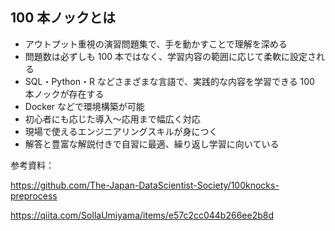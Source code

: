 ## 100 本ノックとは

- アウトプット重視の演習問題集で、手を動かすことで理解を深める
- 問題数は必ずしも 100 本ではなく、学習内容の範囲に応じて柔軟に設定される
- SQL・Python・R などさまざまな言語で、実践的な内容を学習できる 100 本ノックが存在する
- Docker などで環境構築が可能
- 初心者にも応じた導入〜応用まで幅広く対応
- 現場で使えるエンジニアリングスキルが身につく
- 解答と豊富な解説付きで自習に最適、繰り返し学習に向いている

参考資料：

https://github.com/The-Japan-DataScientist-Society/100knocks-preprocess

https://qiita.com/SollaUmiyama/items/e57c2cc044b266ee2b8d
